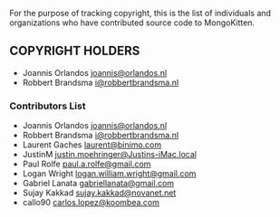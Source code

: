 For the purpose of tracking copyright, this is the list of individuals and
organizations who have contributed source code to MongoKitten.


## COPYRIGHT HOLDERS

- Joannis Orlandos <joannis@orlandos.nl>
- Robbert Brandsma <i@robbertbrandsma.nl>

### Contributors List
- Joannis Orlandos <joannis@orlandos.nl>
- Robbert Brandsma <i@robbertbrandsma.nl>
- Laurent Gaches <laurent@binimo.com>
- JustinM <justin.moehringer@Justins-iMac.local>
- Paul Rolfe <paul.a.rolfe@gmail.com>
- Logan Wright <logan.william.wright@gmail.com>
- Gabriel Lanata <gabriellanata@gmail.com>
- Sujay Kakkad <sujay.kakkad@novanet.net>
- callo90 <carlos.lopez@koombea.com>
